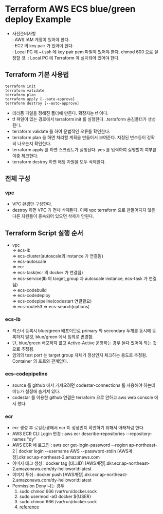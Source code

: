 # Terraform AWS ECS blue/green deploy Example
* 사전준비사항  
: AWS IAM 계정이 있어야 한다.  
: EC2 의 key pair 가 있어야 한다.  
: Local PC 에 ~/.ssh 에 key pair pem 파일이 있어야 한다. chmod 600 으로 설정할 것.
: Local PC 에 Terraform 이 설치되어 있어야 한다.  

## Terraform 기본 사용법
```
terraform init
terraform validate
terraform plan 
terraform apply [--auto-approve]
terraform destroy [--auto-approve]
```
* 테라폼 파일을 정해진 폴더에 만든다. 확장자는 tf 이다.
* tf 파일이 있는 경로에서 terraform init 를 실행한다. .terraform 숨김폴더가 생성된다.
* terraform validate 를 하여 문법적인 오류를 확인한다.
* terraform plan 을 하면 처리할 계획을 만들어서 보여준다. 지정된 변수등이 정확히 나오는지 확인한다.
* terraform apply 를 하면 스크립트가 실행된다. yes 를 입력하여 실행할지 여부를 이중 체크한다.
* terraform destroy 하면 해당 자원을 모두 삭제한다.

## 전체 구성
### vpc
* VPC 환경만 구성한다.
* destroy 하면 VPC 가 전체 삭제된다. 이때 vpc terraform 으로 만들어지지 않은 다른 자원들이 종속되어 있으면 삭제가 안된다.
 
## Terraform Script 실행 순서
* vpc  
  => ecs-lb  
  => ecs-cluster(autoscale의 instance 가 연결됨)  
  => ecs-autoscale    
  => ecr  
  => ecs-task(ecr 의 docker 가 연결됨)   
  => ecs-service(lb 의 target_group 과 autoscale instance, ecs-task 가 연결됨)  
  => ecs-codebuild  
  => ecs-codedeploy  
  => ecs-codepipeline(codestart 연결필요)   
  => ecs-route53
  => ecs-search(options)

### ecs-lb
* 리스너 등록시 blue/green 배포이므로 primary 와 secondary 두개를 동시에 등록하지 말것, blue/green 에서 임의로 변경함.
* 단, blue/green 배포하지 않고 Active-Active 운영하는 경우 둘다 있어야 되는 것으로 추정됨.
* 임의의 test port 는 target group 자체가 정상인지 체크하는 용도로 추정됨. Container 의 포트와 관계없다.

### ecs-codepipeline
* source 를 github 에서 가져오려면 codestar-connections 를 사용해야 하는데 메뉴가 설정에 숨겨져 있다.
* codestar 를 이용한 github 연결은 terraform 으로 안하고 aws web console 에서 했다.

### ecr
* ecr 생성 후 로컬환경에서 ecr 이 정상인지 확인하기 위해서 아래처럼 한다.
* AWS ECR CLI Login 변경 : aws ecr describe-repositories --repository-names "dy" 
* AWS ECR 에 로그인 : aws ecr get-login-password --region ap-northeast-2 | docker login --username AWS --password-stdin [AWS계정].dkr.ecr.ap-northeast-2.amazonaws.com
* 이미지 태그 생성 : docker tag [태그ID] [AWS계정].dkr.ecr.ap-northeast-2.amazonaws.com/dy-helloworld:latest
* 이미지 푸쉬 : docker push [AWS계정].dkr.ecr.ap-northeast-2.amazonaws.com/dy-helloworld:latest
* Permission Deny 나는 경우  
  1. sudo chmod 666 /var/run/docker.sock
  2. sudo usermod -aG docker ${USER}
  3. sudo chmod 666 /var/run/docker.sock
  4. [reference](https://newbedev.com/got-permission-denied-while-trying-to-connect-to-the-docker-daemon-socket-at-unix-var-run-docker-sock-post-http-2fvar-2frun-2fdocker-sock-v1-24-auth-dial-unix-var-run-docker-sock-connect-permission-denied-code-exampl)

 

